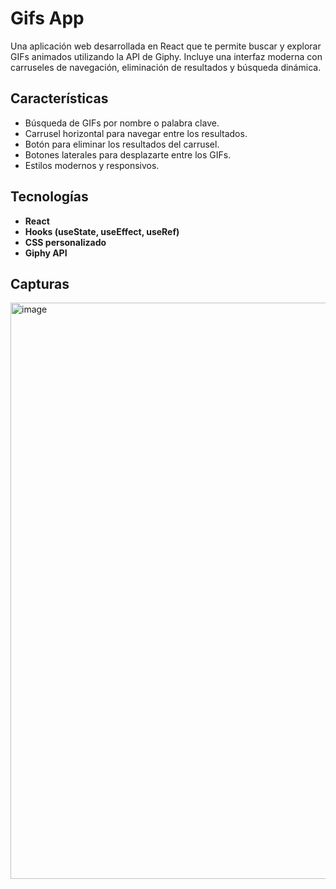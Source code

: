 # Gifs App

Una aplicación web desarrollada en React que te permite buscar y explorar GIFs animados utilizando la API de Giphy. Incluye una interfaz moderna con carruseles de navegación, eliminación de resultados y búsqueda dinámica.

## Características

- Búsqueda de GIFs por nombre o palabra clave.
- Carrusel horizontal para navegar entre los resultados.
- Botón para eliminar los resultados del carrusel.
- Botones laterales para desplazarte entre los GIFs.
- Estilos modernos y responsivos.

## Tecnologías

- **React**
- **Hooks (useState, useEffect, useRef)**
- **CSS personalizado**
- **Giphy API**

## Capturas

<img width="1849" height="922" alt="image" src="https://github.com/user-attachments/assets/38bcb1a7-b4f8-4172-96b0-9209c5018e78" />